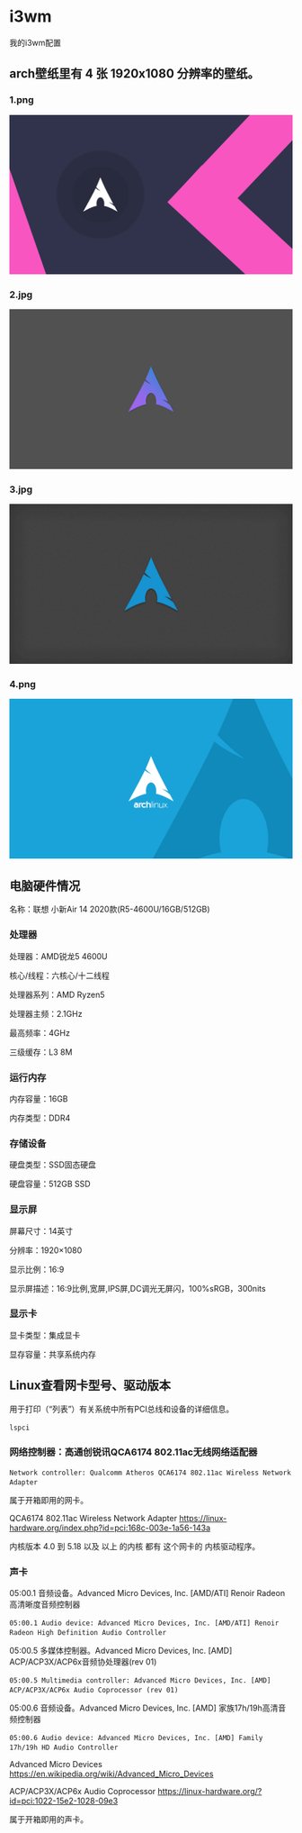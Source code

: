 # i3wm

我的i3wm配置

## arch壁纸里有 4 张 1920x1080 分辨率的壁纸。

### 1.png

![1.png](https://github.com/xiaoyunxibing/i3wm/blob/main/arch%E5%A3%81%E7%BA%B8/1.png)

### 2.jpg

![2.jpg](https://github.com/xiaoyunxibing/i3wm/blob/main/arch%E5%A3%81%E7%BA%B8/2.jpg)

### 3.jpg

![3.jpg](https://github.com/xiaoyunxibing/i3wm/blob/main/arch%E5%A3%81%E7%BA%B8/3.jpg)

### 4.png

![4.png](https://github.com/xiaoyunxibing/i3wm/blob/main/arch%E5%A3%81%E7%BA%B8/4.png)

## 电脑硬件情况

名称：联想 小新Air 14 2020款(R5-4600U/16GB/512GB)

### 处理器

处理器：AMD锐龙5 4600U

核心/线程：六核心/十二线程

处理器系列：AMD Ryzen5

处理器主频：2.1GHz

最高频率：4GHz

三级缓存：L3 8M

### 运行内存
内存容量：16GB

内存类型：DDR4

### 存储设备

硬盘类型：SSD固态硬盘

硬盘容量：512GB SSD

### 显示屏

屏幕尺寸：14英寸

分辨率：1920×1080

显示比例：16:9

显示屏描述：16:9比例,宽屏,IPS屏,DC调光无屏闪，100%sRGB，300nits

### 显示卡

显卡类型：集成显卡

显存容量：共享系统内存

## Linux查看网卡型号、驱动版本

用于打印（“列表”）有关系统中所有PCI总线和设备的详细信息。

`lspci`

### 网络控制器：高通创锐讯QCA6174 802.11ac无线网络适配器

`Network controller: Qualcomm Atheros QCA6174 802.11ac Wireless Network Adapter`

属于开箱即用的网卡。

QCA6174 802.11ac Wireless Network Adapter <https://linux-hardware.org/index.php?id=pci:168c-003e-1a56-143a>

内核版本 4.0 到 5.18 以及 以上 的内核 都有 这个网卡的 内核驱动程序。

### 声卡

05:00.1 音频设备。Advanced Micro Devices, Inc. [AMD/ATI] Renoir Radeon高清晰度音频控制器

`05:00.1 Audio device: Advanced Micro Devices, Inc. [AMD/ATI] Renoir Radeon High Definition Audio Controller`

05:00.5 多媒体控制器。Advanced Micro Devices, Inc. [AMD] ACP/ACP3X/ACP6x音频协处理器(rev 01)

`05:00.5 Multimedia controller: Advanced Micro Devices, Inc. [AMD] ACP/ACP3X/ACP6x Audio Coprocessor (rev 01)`

05:00.6 音频设备。Advanced Micro Devices, Inc. [AMD] 家族17h/19h高清音频控制器

`05:00.6 Audio device: Advanced Micro Devices, Inc. [AMD] Family 17h/19h HD Audio Controller`

Advanced Micro Devices https://en.wikipedia.org/wiki/Advanced_Micro_Devices

ACP/ACP3X/ACP6x Audio Coprocessor https://linux-hardware.org/?id=pci:1022-15e2-1028-09e3

属于开箱即用的声卡。
